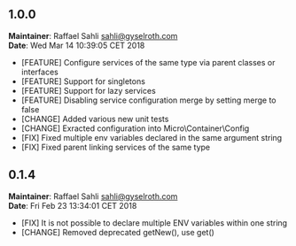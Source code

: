 ## 1.0.0
**Maintainer**: Raffael Sahli <sahli@gyselroth.com>\
**Date**: Wed Mar 14 10:39:05 CET 2018

* [FEATURE] Configure services of the same type via parent classes or interfaces
* [FEATURE] Support for singletons
* [FEATURE] Support for lazy services
* [FEATURE] Disabling service configuration merge by setting merge to false
* [CHANGE] Added various new unit tests
* [CHANGE] Exracted configuration into Micro\Container\Config
* [FIX] Fixed multiple env variables declared in the same argument string
* [FIX] Fixed parent linking services of the same type

## 0.1.4
**Maintainer**: Raffael Sahli <sahli@gyselroth.com>\
**Date**: Fri Feb 23 13:34:01 CET 2018

* [FIX] It is not possible to declare multiple ENV variables within one string
* [CHANGE] Removed deprecated getNew(), use get()
